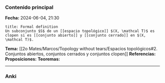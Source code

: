 ### Contenido principal

**Fecha:** 2024-06-04, 21:30

```ad-formal
title: Formal definition
Un subconjunto $S$ de un [[espacio topológico]] $(X, \mathcal T)$ es clopen si es [[conjunto abierto]] y [[conjunto cerrado]] en $(X, \mathcal T)$.
```

**Tema:** [[2o Mates/Marcos/Topology without tears/Espacios topológicos#2. Conjuntos abiertos, conjuntos cerrados y conjuntos clopen]]
**Referencias:**
**Proposiciones:**
**Teoremas:**

---
### Anki
